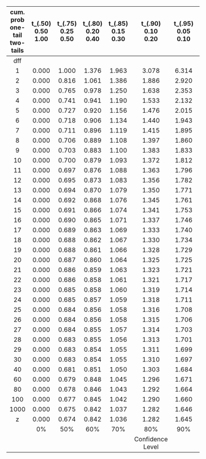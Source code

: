 | cum. prob <br> one-tail <br> two-tails | t_(.50) <br> 0.50 <br> 1.00 | t_(.75) <br> 0.25 <br> 0.50 | t_(.80) <br> 0.20 <br> 0.40 | t_(.85) <br> 0.15 <br> 0.30 | t_(.90) <br> 0.10 <br> 0.20 | t_(.95) <br> 0.05 <br> 0.10 | t_(.975) <br> 0.025 <br> 0.05 | t_(.99) <br> 0.01 <br> 0.02 | t_(.995) <br> 0.005 <br> 0.01 | t_(.999) <br> 0.001 <br> 0.002 | t_(.9995) <br> 0.0005 <br> 0.001 |
| :---: | :---: | :---: | :---: | :---: | :---: | :---: | :---: | :---: | :---: | :---: | :---: |
| dff |  |  |  |  |  |  |  |  |  |  |  |
| 1 | 0.000 | 1.000 | 1.376 | 1.963 | 3.078 | 6.314 | 12.71 | 31.82 | 63.66 | 318.31 | 636.62 |
| 2 | 0.000 | 0.816 | 1.061 | 1.386 | 1.886 | 2.920 | 4.303 | 6.965 | 9.925 | 22.327 | 31.599 |
| 3 | 0.000 | 0.765 | 0.978 | 1.250 | 1.638 | 2.353 | 3.182 | 4.541 | 5.841 | 10.215 | 12.924 |
| 4 | 0.000 | 0.741 | 0.941 | 1.190 | 1.533 | 2.132 | 2.776 | 3.747 | 4.604 | 7.173 | 8.610 |
| 5 | 0.000 | 0.727 | 0.920 | 1.156 | 1.476 | 2.015 | 2.571 | 3.365 | 4.032 | 5.893 | 6.869 |
| 6 | 0.000 | 0.718 | 0.906 | 1.134 | 1.440 | 1.943 | 2.447 | 3.143 | 3.707 | 5.208 | 5.959 |
| 7 | 0.000 | 0.711 | 0.896 | 1.119 | 1.415 | 1.895 | 2.365 | 2.998 | 3.499 | 4.785 | 5.408 |
| 8 | 0.000 | 0.706 | 0.889 | 1.108 | 1.397 | 1.860 | 2.306 | 2.896 | 3.355 | 4.501 | 5.041 |
| 9 | 0.000 | 0.703 | 0.883 | 1.100 | 1.383 | 1.833 | 2.262 | 2.821 | 3.250 | 4.297 | 4.781 |
| 10 | 0.000 | 0.700 | 0.879 | 1.093 | 1.372 | 1.812 | 2.228 | 2.764 | 3.169 | 4.144 | 4.587 |
| 11 | 0.000 | 0.697 | 0.876 | 1.088 | 1.363 | 1.796 | 2.201 | 2.718 | 3.106 | 4.025 | 4.437 |
| 12 | 0.000 | 0.695 | 0.873 | 1.083 | 1.356 | 1.782 | 2.179 | 2.681 | 3.055 | 3.930 | 4.318 |
| 13 | 0.000 | 0.694 | 0.870 | 1.079 | 1.350 | 1.771 | 2.160 | 2.650 | 3.012 | 3.852 | 4.221 |
| 14 | 0.000 | 0.692 | 0.868 | 1.076 | 1.345 | 1.761 | 2.145 | 2.624 | 2.977 | 3.787 | 4.140 |
| 15 | 0.000 | 0.691 | 0.866 | 1.074 | 1.341 | 1.753 | 2.131 | 2.602 | 2.947 | 3.733 | 4.073 |
| 16 | 0.000 | 0.690 | 0.865 | 1.071 | 1.337 | 1.746 | 2.120 | 2.583 | 2.921 | 3.686 | 4.015 |
| 17 | 0.000 | 0.689 | 0.863 | 1.069 | 1.333 | 1.740 | 2.110 | 2.567 | 2.898 | 3.646 | 3.965 |
| 18 | 0.000 | 0.688 | 0.862 | 1.067 | 1.330 | 1.734 | 2.101 | 2.552 | 2.878 | 3.610 | 3.922 |
| 19 | 0.000 | 0.688 | 0.861 | 1.066 | 1.328 | 1.729 | 2.093 | 2.539 | 2.861 | 3.579 | 3.883 |
| 20 | 0.000 | 0.687 | 0.860 | 1.064 | 1.325 | 1.725 | 2.086 | 2.528 | 2.845 | 3.552 | 3.850 |
| 21 | 0.000 | 0.686 | 0.859 | 1.063 | 1.323 | 1.721 | 2.080 | 2.518 | 2.831 | 3.527 | 3.819 |
| 22 | 0.000 | 0.686 | 0.858 | 1.061 | 1.321 | 1.717 | 2.074 | 2.508 | 2.819 | 3.505 | 3.792 |
| 23 | 0.000 | 0.685 | 0.858 | 1.060 | 1.319 | 1.714 | 2.069 | 2.500 | 2.807 | 3.485 | 3.768 |
| 24 | 0.000 | 0.685 | 0.857 | 1.059 | 1.318 | 1.711 | 2.064 | 2.492 | 2.797 | 3.467 | 3.745 |
| 25 | 0.000 | 0.684 | 0.856 | 1.058 | 1.316 | 1.708 | 2.060 | 2.485 | 2.787 | 3.450 | 3.725 |
| 26 | 0.000 | 0.684 | 0.856 | 1.058 | 1.315 | 1.706 | 2.056 | 2.479 | 2.779 | 3.435 | 3.707 |
| 27 | 0.000 | 0.684 | 0.855 | 1.057 | 1.314 | 1.703 | 2.052 | 2.473 | 2.771 | 3.421 | 3.690 |
| 28 | 0.000 | 0.683 | 0.855 | 1.056 | 1.313 | 1.701 | 2.048 | 2.467 | 2.763 | 3.408 | 3.674 |
| 29 | 0.000 | 0.683 | 0.854 | 1.055 | 1.311 | 1.699 | 2.045 | 2.462 | 2.756 | 3.396 | 3.659 |
| 30 | 0.000 | 0.683 | 0.854 | 1.055 | 1.310 | 1.697 | 2.042 | 2.457 | 2.750 | 3.385 | 3.646 |
| 40 | 0.000 | 0.681 | 0.851 | 1.050 | 1.303 | 1.684 | 2.021 | 2.423 | 2.704 | 3.307 | 3.551 |
| 60 | 0.000 | 0.679 | 0.848 | 1.045 | 1.296 | 1.671 | 2.000 | 2.390 | 2.660 | 3.232 | 3.460 |
| 80 | 0.000 | 0.678 | 0.846 | 1.043 | 1.292 | 1.664 | 1.990 | 2.374 | 2.639 | 3.195 | 3.416 |
| 100 | 0.000 | 0.677 | 0.845 | 1.042 | 1.290 | 1.660 | 1.984 | 2.364 | 2.626 | 3.174 | 3.390 |
| 1000 | 0.000 | 0.675 | 0.842 | 1.037 | 1.282 | 1.646 | 1.962 | 2.330 | 2.581 | 3.098 | 3.300 |
| z | 0.000 | 0.674 | 0.842 | 1.036 | 1.282 | 1.645 | 1.960 | 2.326 | 2.576 | 3.090 | 3.291 |
|  | 0% | 50% | 60% | 70% | 80% | 90% | 95% | 98% | 99% | 99.8% | 99.9% |
|  |  |  |  |  | Confidence Level |  |  |  |  |  |  |